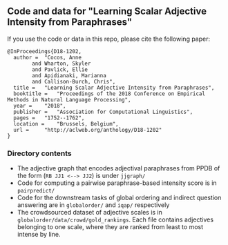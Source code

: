 ## Code and data for "Learning Scalar Adjective Intensity from Paraphrases"

If you use the code or data in this repo, please cite the following paper:

```
@InProceedings{D18-1202,
  author = 	"Cocos, Anne
		and Wharton, Skyler
		and Pavlick, Ellie
		and Apidianaki, Marianna
		and Callison-Burch, Chris",
  title = 	"Learning Scalar Adjective Intensity from Paraphrases",
  booktitle = 	"Proceedings of the 2018 Conference on Empirical Methods in Natural Language Processing",
  year = 	"2018",
  publisher = 	"Association for Computational Linguistics",
  pages = 	"1752--1762",
  location = 	"Brussels, Belgium",
  url = 	"http://aclweb.org/anthology/D18-1202"
}
```

### Directory contents

- The adjective graph that encodes adjectival paraphrases from PPDB of the form (`RB JJ1 <--> JJ2`) is under `jjgraph/`
- Code for computing a pairwise paraphrase-based intensity score is in `pairpredict/`
- Code for the downstream tasks of global ordering and indirect question answering are in `globalorder/` and `iqap/` respectively
- The crowdsourced dataset of adjective scales is in `globalorder/data/crowd/gold_rankings`. Each file contains adjectives belonging to one scale, where they are ranked from least to most intense by line.
